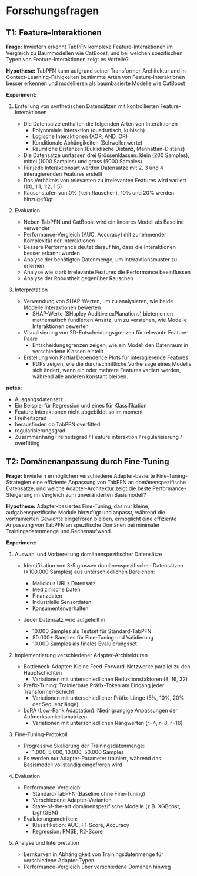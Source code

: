 # Forschungsfragen

## T1: Feature-Interaktionen

**Frage:** Inwiefern erkennt TabPFN komplexe Feature-Interaktionen im Vergleich
zu Baummodellen wie CatBoost, und bei welchen spezifischen Typen von
Feature-Interaktionen zeigt es Vorteile?.

**Hypothese:** TabPFN kann aufgrund seiner Transformer-Architektur und
In-Context-Learning-Fähigkeiten bestimmte Arten von Feature-Interaktionen besser
erkennen und modellieren als baumbasierte Modelle wie CatBoost

**Experiment:**

1. Erstellung von synthetischen Datensätzen mit kontrollierten
   Feature-Interaktionen

   - Die Datensätze enthalten die folgenden Arten von Interaktionen
     - Polynomiale Interaktion (quadratisch, kubisch)
     - Logische Interaktionen (XOR, AND, OR)
     - Konditionale Abhängikeiten (Schwellenwerte)
     - Räumliche Distanzen (Euklidische Distanz, Manhattan-Distanz)
   - Die Datensätze umfassen drei Grössenklassen: klein (200 Samples), mittel
     (1000 Samples) und gross (5000 Samples)
   - Für jede Interaktionsart werden Datensätze mit 2, 3 und 4 interagierenden
     Features erstellt
   - Das Verhältnis von relevanten zu irrelevanten Features wird variiert (1:0,
     1:1, 1:2, 1:5)
   - Rauschstufen von 0% (kein Rauschen), 10% und 20% werden hinzugefügt

2. Evaluation

   - Neben TabPFN und CatBoost wird ein lineares Modell als Baseline verwendet
   - Performance-Vergleich (AUC, Accuracy) mit zunehmender Komplexität der
     Interaktionen
   - Bessere Performance deutet darauf hin, dass die Interaktionen besser
     erkannt wurden
   - Analyse der benötigten Datenmenge, um Interaktionsmuster zu erlernen
   - Analyse wie stark irrelevante Features die Performance beeinflussen
   - Analyse der Robustheit gegenüber Rauschen

3. Interpretation

   - Verwendung von SHAP-Werten, um zu analysieren, wie beide Modelle
     Interaktionen bewerten
     - SHAP-Werte (SHapley Additive exPlanations) bieten einen mathematisch
       fundierten Ansatz, um zu verstehen, wie Modelle Interaktionen bewerten
   - Visualisierung von 2D-Entscheidungsgrenzen für relevante Feature-Paare
     - Entscheidungsgrenzen zeigen, wie ein Modell den Datenraum in verschiedene
       Klassen einteilt
   - Erstellung von Partial Dependence Plots für interagierende Features
     - PDPs zeigen, wie die durchschnittliche Vorhersage eines Modells sich
       ändert, wenn ein oder mehrere Features variiert werden, während alle
       anderen konstant bleiben.

**notes:**

- Ausgangsdatensatz
- Ein Beispiel für Regression und eines für Klassifikation
- Feature Interaktionen nicht abgebildet so im moment
- Freiheitsgrad
- herausfinden ob TabPFN overfitted
- regularisierungsgrad
- Zusammenhang Freiheitsgrad / Feature interaktion / regularisierung /
  overfitting

## T2: Domänenanpassung durch Fine-Tuning

**Frage:** Inwiefern ermöglichen verschiedene Adapter-basierte
Fine-Tuning-Strategien eine effiziente Anpassung von TabPFN an
domänenspezifische Datensätze, und welche Adapter-Architektur zeigt die beste
Performance-Steigerung im Vergleich zum unveränderten Basismodell?

**Hypothese:** Adapter-basiertes Fine-Tuning, das nur kleine,
aufgabenspezifische Module hinzufügt und anpasst, während die vortrainierten
Gewichte eingefroren bleiben, ermöglicht eine effiziente Anpassung von TabPFN an
spezifische Domänen bei minimaler Trainingsdatenmenge und Rechenaufwand.

**Experiment:**

1. Auswahl und Vorbereitung domänenspezifischer Datensätze

   - Identifikation von 3-5 grossen domänenspezifischen Datensätzen (>100.000
     Samples) aus unterschiedlichen Bereichen:

     - Malicious URLs Datensatz
     - Medizinische Daten
     - Finanzdaten
     - Industrielle Sensordaten
     - Konsumentenverhalten

   - Jeder Datensatz wird aufgeteilt in:

     - 10.000 Samples als Testset für Standard-TabPFN
     - 80.000+ Samples für Fine-Tuning und Validierung
     - 10.000 Samples als finales Evaluierungsset

2. Implementierung verschiedener Adapter-Architekturen

   - Bottleneck-Adapter: Kleine Feed-Forward-Netzwerke parallel zu den
     Hauptschichten
     - Variationen mit unterschiedlichen Reduktionsfaktoren (8, 16, 32)
   - Prefix-Tuning: Trainierbare Präfix-Token am Eingang jeder
     Transformer-Schicht
     - Variationen mit unterschiedlicher Präfix-Länge (5%, 10%, 20% der
       Sequenzlänge)
   - LoRA (Low-Rank Adaptation): Niedrigrangige Anpassungen der
     Aufmerksamkeitsmatrizen
     - Variationen mit unterschiedlichen Rangwerten (r=4, r=8, r=16)

3. Fine-Tuning-Protokoll

   - Progressive Skalierung der Trainingsdatenmenge:
     - 1.000, 5.000, 10.000, 50.000 Samples
   - Es werden nur Adapter-Parameter trainiert, während das Basismodell
     vollständig eingefroren wird

4. Evaluation

   - Performance-Vergleich:
     - Standard-TabPFN (Baseline ohne Fine-Tuning)
     - Verschiedene Adapter-Varianten
     - State-of-the-art domänenspezifische Modelle (z.B. XGBoost, LightGBM)
   - Evaluierungsmetriken:
     - Klassifikation: AUC, F1-Score, Accuracy
     - Regression: RMSE, R2-Score

5. Analyse und Interpretation
   - Lernkurven in Abhängigkeit von Trainingsdatenmenge für verschiedene
     Adapter-Typen
   - Performance-Vergleich über verschiedene Domänen hinweg
